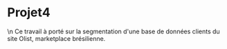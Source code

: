 # Projet4

\n Ce travail à porté sur la segmentation d'une base de données clients du site Olist, marketplace brésilienne.
